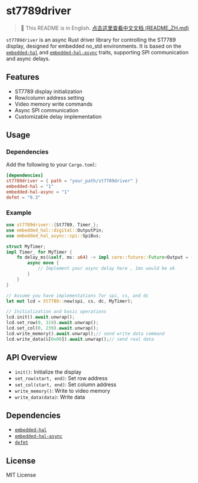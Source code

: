 # st7789driver

> 📖 This README is in English. [点击这里查看中文文档 (README_ZH.md)](./README_ZH.md)

`st7789driver` is an async Rust driver library for controlling the ST7789 display, designed for embedded no_std environments. It is based on the [`embedded-hal`](https://github.com/rust-embedded/embedded-hal) and [`embedded-hal-async`](https://github.com/embassy-rs/embedded-hal-async) traits, supporting SPI communication and async delays.

## Features

- ST7789 display initialization
- Row/column address setting
- Video memory write commands
- Async SPI communication
- Customizable delay implementation

## Usage

### Dependencies

Add the following to your `Cargo.toml`:

```toml
[dependencies]
st7789driver = { path = "your_path/st7789driver" }
embedded-hal = "1"
embedded-hal-async = "1"
defmt = "0.3"
```

### Example

```rust
use st7789driver::{St7789, Timer_};
use embedded_hal::digital::OutputPin;
use embedded_hal_async::spi::SpiBus;

struct MyTimer;
impl Timer_ for MyTimer {
    fn delay_ms(&self, ms: u64) -> impl core::future::Future<Output = ()> {
        async move {
            // Implement your async delay here , 1ms would be ok
        }
    }
}

// Assume you have implementations for spi, cs, and dc
let mut lcd = St7789::new(spi, cs, dc, MyTimer);

// Initialization and basic operations
lcd.init().await.unwrap();
lcd.set_row(0, 319).await.unwrap();
lcd.set_col(0, 239).await.unwrap();
lcd.write_memory().await.unwrap();// send write data command
lcd.write_data(&[0x00]).await.unwrap();// send real data
```

## API Overview

- `init()`: Initialize the display
- `set_row(start, end)`: Set row address
- `set_col(start, end)`: Set column address
- `write_memory()`: Write to video memory
- `write_data(data)`: Write data

## Dependencies

- [`embedded-hal`](https://github.com/rust-embedded/embedded-hal)
- [`embedded-hal-async`](https://github.com/embassy-rs/embedded-hal-async)
- [`defmt`](https://github.com/knurling-rs/defmt)

## License

MIT License

